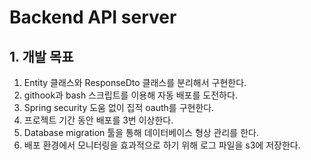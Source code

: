 # Backend API server

## 1. 개발 목표

1. Entity 클래스와 ResponseDto 클래스를 분리해서 구현한다.
2. githook과 bash 스크립트를 이용해 자동 배포를 도전하다.
3. Spring security 도움 없이 집적 oauth를 구현한다.
4. 프로젝트 기간 동안 배포를 3번 이상한다.
5. Database migration 툴을 통해 데이터베이스 형상 관리를 한다.
6. 배포 환경에서 모니터링을 효과적으로 하기 위해 로그 파일을 s3에 저장한다.
